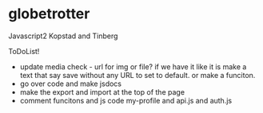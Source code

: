 # globetrotter
Javascript2 Kopstad and Tinberg


ToDoList!

- update media check - url for img or file? if we have it like it is make a text that say save without any URL to set to default. or make a funciton. 
- go over code and make jsdocs
- make the export and import at the top of the page
- comment funcitons and js code my-profile and api.js and auth.js 
